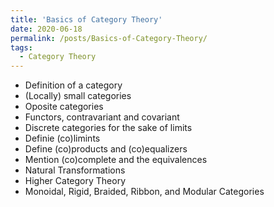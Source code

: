 ```yaml
---
title: 'Basics of Category Theory'
date: 2020-06-18
permalink: /posts/Basics-of-Category-Theory/
tags:
  - Category Theory
---
```


* Definition of a category
* (Locally) small categories
* Oposite categories
* Functors, contravariant and covariant
* Discrete categories for the sake of limits
* Definie (co)limints
* Define (co)products and (co)equalizers
* Mention (co)complete and the equivalences
* Natural Transformations
* Higher Category Theory
* Monoidal, Rigid, Braided, Ribbon, and Modular Categories
